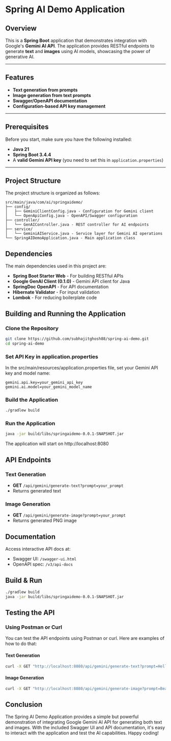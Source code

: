 # Spring AI Demo Application

## Overview
This is a **Spring Boot** application that demonstrates integration with Google's **Gemini AI API**. The application provides RESTful endpoints to generate **text** and **images** using AI models, showcasing the power of generative AI.

---

## Features
- **Text generation from prompts**
- **Image generation from text prompts**
- **Swagger/OpenAPI documentation**
- **Configuration-based API key management**

---

## Prerequisites
Before you start, make sure you have the following installed:
- **Java 21**
- **Spring Boot 3.4.4**
- A **valid Gemini API key** (you need to set this in `application.properties`)

---

## Project Structure
The project structure is organized as follows:
```properties
src/main/java/com/ai/springaidemo/
├── config/
│   ├── GeminiClientConfig.java - Configuration for Gemini client
│   └── OpenApiConfig.java - OpenAPI/Swagger configuration
├── controller/
│   └── GenAIController.java - REST controller for AI endpoints
├── service/
│   └── GeminiAIService.java - Service layer for Gemini AI operations
└── SpringAIDemoApplication.java - Main application class
```

## Dependencies
The main dependencies used in this project are:
- **Spring Boot Starter Web** - For building RESTful APIs
- **Google GenAI Client (0.1.0)** - Gemini API client for Java
- **SpringDoc OpenAPI** - For API documentation
- **Hibernate Validator** - For input validation
- **Lombok** - For reducing boilerplate code

## Building and Running the Application
### Clone the Repository
```bash
git clone https://github.com/subhajitghosh88/spring-ai-demo.git
cd spring-ai-demo
```
### Set API Key in application.properties
In the src/main/resources/application.properties file, set your Gemini API key and model name:
```properties
gemini.api.key=your_gemini_api_key
gemini.ai.model=your_gemini_model_name
```
### Build the Application
```bash
./gradlew build
```
### Run the Application
```bash
java -jar build/libs/springaidemo-0.0.1-SNAPSHOT.jar
```
The application will start on http://localhost:8080


## API Endpoints

### Text Generation
- **GET** `/api/gemini/generate-text?prompt=your_prompt`
- Returns generated text

### Image Generation
- **GET** `/api/gemini/generate-image?prompt=your_prompt`
- Returns generated PNG image

## Documentation
Access interactive API docs at:
- Swagger UI: `/swagger-ui.html`
- OpenAPI spec: `/v3/api-docs`

## Build & Run
```bash
./gradlew build
java -jar build/libs/springaidemo-0.0.1-SNAPSHOT.jar
```

## Testing the API
### Using Postman or Curl
You can test the API endpoints using Postman or curl. Here are examples of how to do that:
#### Text Generation
```bash
curl -X GET "http://localhost:8080/api/gemini/generate-text?prompt=Hello%20world"
```
#### Image Generation
```bash
curl -X GET "http://localhost:8080/api/gemini/generate-image?prompt=Beautiful%20landscape"
```

## Conclusion
The Spring AI Demo Application provides a simple but powerful demonstration of integrating Google Gemini AI API for generating both text and images. With the included Swagger UI and API documentation, it's easy to interact with the application and test the AI capabilities. Happy coding!
